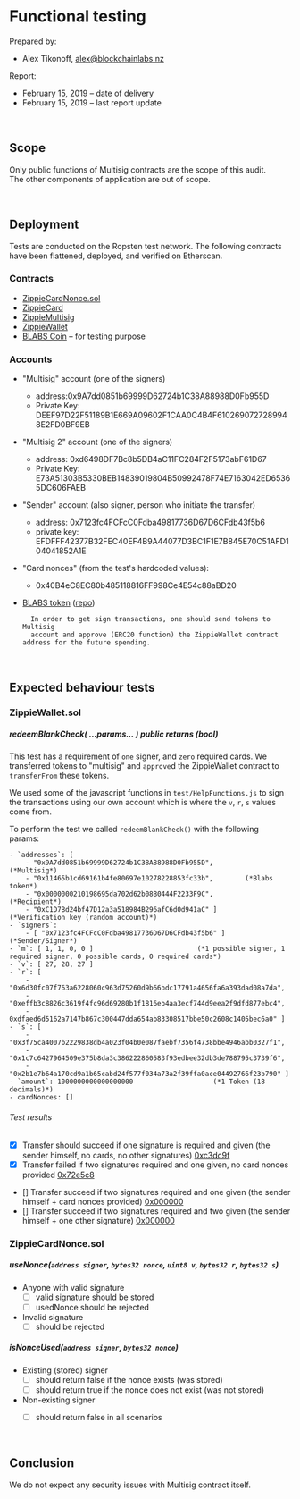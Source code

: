 # Functional testing

Prepared by:

- Alex Tikonoff, [alex@blockchainlabs.nz](alex@blockchainlabs.nz)

Report:

- February 15, 2019 – date of delivery
- February 15, 2019 – last report update


<br><!-- ********************************************* -->

## Scope

Only public functions of Multisig contracts are the scope of this audit.<br>
The other components of application are out of scope.

<br><!-- ********************************************* -->

## Deployment

Tests are conducted on the Ropsten test network. The following contracts have been flattened, deployed, and verified on Etherscan.

### Contracts
- [ZippieCardNonce.sol](https://ropsten.etherscan.io/tx/0x97b5546d240333764bb1fcb33823f5e991cef9f9cee8f0f3e97ed3ba16e1298c) 
- [ZippieCard](https://ropsten.etherscan.io/tx/0xe17b6f548015a4c21583dffb8d9b24c5c628f4e5fc86093d28fd28eb658ec5be)
- [ZippieMultisig](https://ropsten.etherscan.io/tx/0x256670d113700e2ddbc398edbfdaa6f88432d92fe42ddd3f2d4305fc3f18b507)
- [ZippieWallet](https://ropsten.etherscan.io/tx/0x5d73c091e79b03b8ca849017b07845bb9061672a31d48ddbb30ed2b98d8a19d8)
- [BLABS Coin](https://ropsten.etherscan.io/address/0x11465b1cd69161b4fe80697e10278228853fc33b) – for testing purpose

### Accounts

- "Multisig" account (one of the signers) 
	- address:0x9A7dd0851b69999D62724b1C38A88988D0Fb955D
	- Private Key: DEEF97D22F51189B1E669A09602F1CAA0C4B4F6102690727289948E2FD0BF9EB

- "Multisig 2" account (one of the signers) 
	- address: 0xd6498DF7Bc8b5DB4aC11FC284F2F5173abF61D67
	- Private Key: E73A51303B5330BEB14839019804B50992478F74E7163042ED65365DC606FAEB

- "Sender" account (also signer, person who initiate the transfer)
	- address: 0x7123fc4FCFcC0Fdba49817736D67D6CFdb43f5b6
	- private key: EFDFFF42377B32FEC40EF4B9A44077D3BC1F1E7B845E70C51AFD104041852A1E

- "Card nonces" (from the test's hardcoded values):
	- 0x40B4eC8EC80b485118816FF998Ce4E54c88aBD20

- [BLABS token](https://ropsten.etherscan.io/address/0x11465b1cd69161b4fe80697e10278228853fc33b) ([repo](https://github.com/BlockchainLabsNZ/blabs-coin))

		In order to get sign transactions, one should send tokens to Multisig 
		account and approve (ERC20 function) the ZippieWallet contract address for the future spending.


<br><!-- ********************************************* -->

## Expected behaviour tests



### ZippieWallet.sol

##### redeemBlankCheck( ...*params*... ) public returns (bool)

This test has a requirement of `one` signer, and `zero` required cards. We transferred tokens to "multisig" and `approve`d the ZippieWallet contract to `transferFrom` these tokens.

We used some of the javascript functions in `test/HelpFunctions.js` to sign the transactions using our own account which is where the `v`, `r`, `s` values come from.

To perform the test we called `redeemBlankCheck()` with the following params:

```
- `addresses`: [
	- "0x9A7dd0851b69999D62724b1C38A88988D0Fb955D",        (*Multisig*)
	- "0x11465b1cd69161b4fe80697e10278228853fc33b",        (*Blabs token*)
	- "0x0000000210198695da702d62b08B0444F2233F9C",        (*Recipient*)
	- "0xC1D7Bd24bf47D12a3a518984B296afC6d0d941aC" ]       (*Verification key (random account)*)
- `signers`:  
	- [ "0x7123fc4FCFcC0Fdba49817736D67D6CFdb43f5b6" ]     (*Sender/Signer*)
- `m`: [ 1, 1, 0, 0 ]					       (*1 possible signer, 1 required signer, 0 possible cards, 0 required cards*)
- `v`: [ 27, 28, 27 ]
- `r`: [ 
	- "0x6d30fc07f763a6228060c963d75260d9b66bdc17791a4656fa6a393dad08a7da", 
	- "0xeffb3c8826c3619f4fc96d69280b1f1816eb4aa3ecf744d9eea2f9dfd877ebc4",   
	- 0xdfaed6d5162a7147b867c300447dda654ab83308517bbe50c2608c1405bec6a0" ]
- `s`: [ 
	- "0x3f75ca4007b2229838db4a023f04b0e087faebf7356f4738bbe4946abb0327f1", 
	- "0x1c7c6427964509e375b8da3c386222860583f93edbee32db3de788795c3739f6", 
	- "0x2b1e7b64a170cd9a1b65cabd24f577f034a73a2f39ffa0ace04492766f23b790" ]
- `amount`: 1000000000000000000				       (*1 Token (18 decimals)*)
- cardNonces: []
```

###### Test results

- [x] Transfer should succeed if one signature is required and given (the sender himself, no cards, no other signatures) [0xc3dc9f](https://ropsten.etherscan.io/tx/0xc3dc9ff27e422a38371ef991959afb14bb05e14f0514e0113c273d3ca4106aa9)
- [x] Transfer failed if two signatures required and one given, no card nonces provided [0x72e5c8](https://ropsten.etherscan.io/tx/0x72e5c8f670ab5c4fe9ef47487e3ceeff7ccb84cacdbb9c8457f52107660c8e9e)
- [] Transfer succeed if two signatures required and one given (the sender himself + card nonces provided) [0x000000]()
- [] Transfer succeed if two signatures required and two given (the sender himself + one other signature) [0x000000]()


### ZippieCardNonce.sol

##### useNonce(`address signer`, `bytes32 nonce`, `uint8 v`, `bytes32 r`, `bytes32 s`)

-  Anyone with valid signature
	-  [ ] valid signature should be stored
	-  [ ] usedNonce should be rejected
-  Invalid signature
	-  [ ] should be rejected

##### isNonceUsed(`address signer`, `bytes32 nonce`)

-  Existing (stored) signer
	-  [ ] should return false if the nonce exists (was stored)
	-  [ ] should return true if the nonce does not exist (was not stored)
-  Non-existing signer
	-  [ ] should return false in all scenarios

	
<br><!-- ********************************************* -->
	
## Conclusion


We do not expect any security issues with Multisig contract itself.




